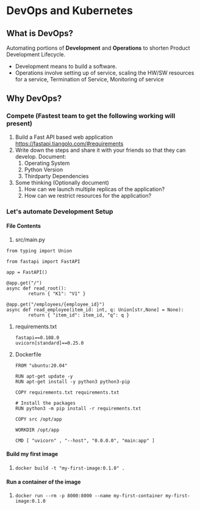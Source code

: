 # DevOps and Kubernetes

## What is DevOps?

Automating portions of **Development** and **Operations** to shorten Product Development Lifecycle.  

- Development means to build a software.
- Operations involve setting up of service, scaling the HW/SW resources for a service, Termination of Service, Monitoring of service


## Why DevOps?

### Compete (Fastest team to get the following working will present)

1. Build a Fast API based web application  
   https://fastapi.tiangolo.com/#requirements
1. Write down the steps and share it with your friends so that they can develop.
   Document:
   1. Operating System
   1. Python Version
   1. Thirdparty Dependencies
1. Some thinking (Optionally document)
   1. How can we launch multiple replicas of the application?
   1. How can we restrict resources for the application?
  

### Let's automate Development Setup

#### File Contents

1. src/main.py
  ```python3
  from typing import Union

  from fastapi import FastAPI
  
  app = FastAPI()
  
  @app.get("/")
  async def read_root():
          return { "K1": "V1" }
  
  @app.get("/employees/{employee_id}")
  async def read_employee(item_id: int, q: Union[str,None] = None):
          return { "item_id": item_id, "q": q }
  ```
1. requirements.txt
   ```
   fastapi==0.108.0
   uvicorn[standard]==0.25.0
   ```
1. Dockerfile
   ```
   FROM "ubuntu:20.04"
    
   RUN apt-get update -y
   RUN apt-get install -y python3 python3-pip
    
   COPY requirements.txt requirements.txt
    
   # Install the packages
   RUN python3 -m pip install -r requirements.txt
    
   COPY src /opt/app
    
   WORKDIR /opt/app
    
   CMD [ "uvicorn" , "--host", "0.0.0.0", "main:app" ]
   ```

#### Build my first image

1. `docker build -t "my-first-image:0.1.0" .`

#### Run a container of the image

1. `docker run --rm -p 8000:8000 --name my-first-container my-first-image:0.1.0`








